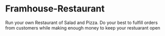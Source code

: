 # Framhouse-Restaurant
Run your own Restaurant of Salad and Pizza. Do your best to fulfill orders from customers while making enough money to keep your restuarant open
